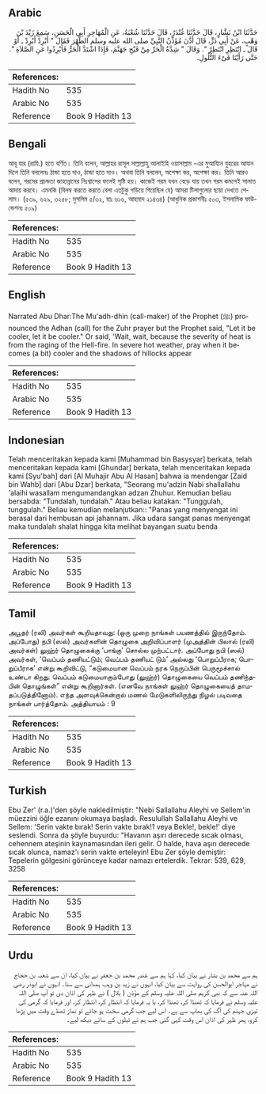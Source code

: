 ## Arabic


<div dir="rtl" lang="ar" style={{fontSize:'larger',backgroundColor:'#f8f9fa',padding:20}}>
حَدَّثَنَا ابْنُ بَشَّارٍ، قَالَ حَدَّثَنَا غُنْدَرٌ، قَالَ حَدَّثَنَا شُعْبَةُ، عَنِ الْمُهَاجِرِ أَبِي الْحَسَنِ، سَمِعَ زَيْدَ بْنَ وَهْبٍ، عَنْ أَبِي ذَرٍّ، قَالَ أَذَّنَ مُؤَذِّنُ النَّبِيِّ صلى الله عليه وسلم الظُّهْرَ فَقَالَ ‏"‏ أَبْرِدْ أَبْرِدْ ـ أَوْ قَالَ ـ انْتَظِرِ انْتَظِرْ ‏"‏‏.‏ وَقَالَ ‏"‏ شِدَّةُ الْحَرِّ مِنْ فَيْحِ جَهَنَّمَ، فَإِذَا اشْتَدَّ الْحَرُّ فَأَبْرِدُوا عَنِ الصَّلاَةِ ‏"‏‏.‏ حَتَّى رَأَيْنَا فَىْءَ التُّلُولِ‏.‏
</div>
<div style={{backgroundColor:'#f8f9fa',padding:20, marginBottom: 10}}><table> <thead> <tr> <th>References:</th> <th></th> </tr> </thead> <tbody><tr><td>Hadith No</td><td>535</td></tr><tr><td>Arabic No</td><td>535</td></tr><tr><td>Reference</td><td>Book 9 Hadith 13</td></tr></tbody></table></div>

## Bengali


<div dir="ltr" lang="bn" style={{fontSize:'larger',backgroundColor:'#f8f9fa',padding:20}}>
আবূ যার (রাযি.) হতে বর্ণিত। তিনি বলেন, আল্লাহর রাসূল সাল্লাল্লাহু আলাইহি ওয়াসাল্লাম -এর মুআয্যিন যুহরের আযান দিলে তিনি বললেনঃ ঠান্ডা হতে দাও, ঠান্ডা হতে দাও। অথবা তিনি বললেন, অপেক্ষা কর, অপেক্ষা কর। তিনি আরও বলেন, গরমের প্রচন্ডতা জাহান্নামের নিঃশ্বাসের ফলেই সৃষ্টি হয়। কাজেই গরম যখন বেড়ে যায় তখন গরম কমলেই সালাত আদায় করবে। এমনকি (বিলম্ব করতে করতে বেলা এতটুকু গড়িয়ে গিয়েছিল যে) আমরা টিলাগুলোর ছায়া দেখতে পেলাম। (৫৩৯, ৬২৯, ৩২৫৮; মুসলিম ৫/৩২, হাঃ ৬১৬, আহমাদ ২১৪৩৪) (আধুনিক প্রকাশনীঃ ৫০৩, ইসলামিক ফাউন্ডেশনঃ ৫০৯)
</div>
<div style={{backgroundColor:'#f8f9fa',padding:20, marginBottom: 10}}><table> <thead> <tr> <th>References:</th> <th></th> </tr> </thead> <tbody><tr><td>Hadith No</td><td>535</td></tr><tr><td>Arabic No</td><td>535</td></tr><tr><td>Reference</td><td>Book 9 Hadith 13</td></tr></tbody></table></div>

## English


<div dir="ltr" lang="en" style={{fontSize:'larger',backgroundColor:'#f8f9fa',padding:20}}>
Narrated Abu Dhar:The Mu'adh-dhin (call-maker) of the Prophet (ﷺ) pronounced the Adhan (call) for the Zuhr prayer but the Prophet said, "Let it be cooler, let it be cooler." Or said, 'Wait, wait, because the severity of heat is from the raging of the Hell-fire. In severe hot weather, pray when it becomes (a bit) cooler and the shadows of hillocks appear
</div>
<div style={{backgroundColor:'#f8f9fa',padding:20, marginBottom: 10}}><table> <thead> <tr> <th>References:</th> <th></th> </tr> </thead> <tbody><tr><td>Hadith No</td><td>535</td></tr><tr><td>Arabic No</td><td>535</td></tr><tr><td>Reference</td><td>Book 9 Hadith 13</td></tr></tbody></table></div>

## Indonesian


<div dir="ltr" lang="id" style={{fontSize:'larger',backgroundColor:'#f8f9fa',padding:20}}>
Telah menceritakan kepada kami [Muhammad bin Basysyar] berkata, telah menceritakan kepada kami [Ghundar] berkata, telah menceritakan kepada kami [Syu'bah] dari [Al Muhajir Abu Al Hasan] bahwa ia mendengar [Zaid bin Wahb] dari [Abu Dzar] berkata, "Seorang mu'adzin Nabi shallallahu 'alaihi wasallam mengumandangkan adzan Zhuhur. Kemudian beliau bersabda: "Tundalah, tundalah." Atau beliau katakan: "Tunggulah, tunggulah." Beliau kemudian melanjutkan:: "Panas yang menyengat ini berasal dari hembusan api jahannam. Jika udara sangat panas menyengat maka tundalah shalat hingga kita melihat bayangan suatu benda
</div>
<div style={{backgroundColor:'#f8f9fa',padding:20, marginBottom: 10}}><table> <thead> <tr> <th>References:</th> <th></th> </tr> </thead> <tbody><tr><td>Hadith No</td><td>535</td></tr><tr><td>Arabic No</td><td>535</td></tr><tr><td>Reference</td><td>Book 9 Hadith 13</td></tr></tbody></table></div>

## Tamil


<div dir="ltr" lang="ta" style={{fontSize:'larger',backgroundColor:'#f8f9fa',padding:20}}>
அபூதர் (ரலி) அவர்கள் கூறியதாவது: (ஒரு முறை நாங்கள் பயணத்தில் இருந்தோம். அப்போது) நபி (ஸல்) அவர்களின் தொழுகை அறிவிப்பாளர் (முஅத்தின் பிலால் (ரலி) அவர்கள்) லுஹ்ர் தொழுகைக்கு ‘பாங்கு’ சொல்ல முற்பட்டார். அப்போது நபி (ஸல்) அவர்கள், ‘வெப்பம் தணியட்டும்; வெப்பம் தணியட் டும்’ அல்லது ‘பொறுப்பீராக; பொறுப்பீராக’ என்று கூறிவிட்டு, “கடுமையான வெப்பம் நரக நெருப்பின் பெருமூச்சால் உண்டா கிறது. வெப்பம் கடுமையாகும்போது (லுஹ்ர்) தொழுகையை வெப்பம் தணிந்தபின் தொழுங்கள்” என்று கூறினார்கள். (எனவே நாங்கள் லுஹ்ர் தொழுகையைத் தாமதப்படுத்தினோம்). எந்த அளவுக்கென்றால் மணல் மேடுகளிலிருந்து நிழல் படிவதை நாங்கள் பார்த்தோம். அத்தியாயம் : 9
</div>
<div style={{backgroundColor:'#f8f9fa',padding:20, marginBottom: 10}}><table> <thead> <tr> <th>References:</th> <th></th> </tr> </thead> <tbody><tr><td>Hadith No</td><td>535</td></tr><tr><td>Arabic No</td><td>535</td></tr><tr><td>Reference</td><td>Book 9 Hadith 13</td></tr></tbody></table></div>

## Turkish


<div dir="ltr" lang="tr" style={{fontSize:'larger',backgroundColor:'#f8f9fa',padding:20}}>
Ebu Zer' (r.a.)'den şöyle nakledilmiştir: "Nebi Sallallahu Aleyhi ve Sellem'in müezzini öğle ezanını okumaya başladı. Resulullah Sallallahu Aleyhi ve Sellem: 'Serin vakte bırak! Serin vakte bırak!1 veya Bekle!, bekle!' diye seslendi. Sonra da şöyle buyurdu: "Havanın aşırı derecede sıcak olması, cehennem ateşinin kaynamasından ileri gelir. O halde, hava aşırı derecede sıcak olunca, namaz'ı serin vakte erteleyin! Ebu Zer şöyle demiştir: Tepelerin gölgesini görünceye kadar namazı ertelerdik. Tekrar: 539, 629, 3258
</div>
<div style={{backgroundColor:'#f8f9fa',padding:20, marginBottom: 10}}><table> <thead> <tr> <th>References:</th> <th></th> </tr> </thead> <tbody><tr><td>Hadith No</td><td>535</td></tr><tr><td>Arabic No</td><td>535</td></tr><tr><td>Reference</td><td>Book 9 Hadith 13</td></tr></tbody></table></div>

## Urdu


<div dir="rtl" lang="ur" style={{fontSize:'larger',backgroundColor:'#f8f9fa',padding:20}}>
ہم سے محمد بن بشار نے بیان کیا، کہا ہم سے غندر محمد بن جعفر نے بیان کیا، ان سے شعبہ بن حجاج نے مہاجر ابوالحسن کی روایت سے بیان کیا، انہوں نے زید بن وہب ہمدانی سے سنا۔ انہوں نے ابوذر رضی اللہ عنہ سے کہ نبی کریم صلی اللہ علیہ وسلم کے مؤذن ( بلال ) نے ظہر کی اذان دی تو آپ صلی اللہ علیہ وسلم نے فرمایا کہ ٹھنڈا کر، ٹھنڈا کر، یا یہ فرمایا کہ انتظار کر، انتظار کر، اور فرمایا کہ گرمی کی تیزی جہنم کی آگ کی بھاپ سے ہے۔ اس لیے جب گرمی سخت ہو جائے تو نماز ٹھنڈے وقت میں پڑھا کرو، پھر ظہر کی اذان اس وقت کہی گئی جب ہم نے ٹیلوں کے سائے دیکھ لیے۔
</div>
<div style={{backgroundColor:'#f8f9fa',padding:20, marginBottom: 10}}><table> <thead> <tr> <th>References:</th> <th></th> </tr> </thead> <tbody><tr><td>Hadith No</td><td>535</td></tr><tr><td>Arabic No</td><td>535</td></tr><tr><td>Reference</td><td>Book 9 Hadith 13</td></tr></tbody></table></div>